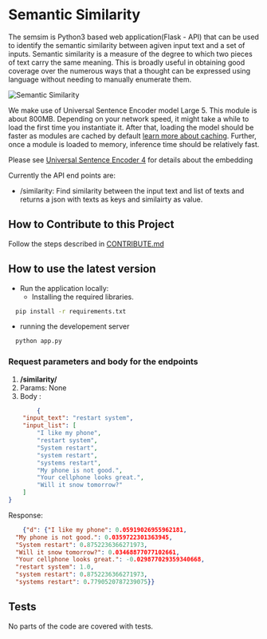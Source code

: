 # Semantic Similarity

The semsim is Python3 based web application(Flask - API) that can be used to identify the semantic similarity between agiven input text and a set of inputs. Semantic similarity is a measure of the degree to which two pieces of text carry the same meaning. This is broadly useful in obtaining good coverage over the numerous ways that a thought can be expressed using language without needing to manually enumerate them. 

![Semantic Similarity](https://www.gstatic.com/aihub/tfhub/universal-sentence-encoder/example-similarity.png)

We make use of Universal Sentence Encoder model Large 5.
This module is about 800MB. Depending on your network speed, it might take a while to load the first time you instantiate it. After that, loading the model should be faster as modules are cached by default [learn more about caching](https://www.tensorflow.org/hub/tf2_saved_model). Further, once a module is loaded to memory, inference time should be relatively fast.

Please see [Universal Sentence Encoder 4](https://tfhub.dev/google/universal-sentence-encoder/4) for details about the embedding

Currently the API end points are:

* /similarity: Find similarity between the input text and list of texts and returns a json with texts as keys and similairty as value.

## How to Contribute to this Project

Follow the steps described in [CONTRIBUTE.md](CONTRIBUTE.md)

## How to use the latest version

* Run the application locally:
  + Installing the required libraries.

  

``` bash
  pip install -r requirements.txt
  ```

  + running the developement server

  

``` python
  python app.py
  ```

### Request parameters and body for the endpoints

1. **/similarity/**
  1. Params: None
  2. Body :

``` json
        {
    "input_text": "restart system",
    "input_list": [
        "I like my phone",
        "restart system",
        "System restart",
        "system restart",
        "systems restart",
        "My phone is not good.",
        "Your cellphone looks great.",
        "Will it snow tomorrow?"
    ]
}
```

Response: 

``` json
    {"d": {"I like my phone": 0.05919026955962181,
  "My phone is not good.": 0.0359722301363945,
  "System restart": 0.8752236366271973,
  "Will it snow tomorrow?": 0.03468877077102661,
  "Your cellphone looks great.": -0.029877029359340668,
  "restart system": 1.0,
  "system restart": 0.8752236366271973,
  "systems restart": 0.7790520787239075}}
```

## Tests

No parts of the code are covered with tests.
